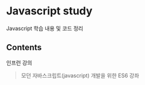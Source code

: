 # Javascript study
Javascript 학습 내용 및 코드 정리

## Contents
인프런 강의
> 모던 자바스크립트(javascript) 개발을 위한 ES6 강좌
 
